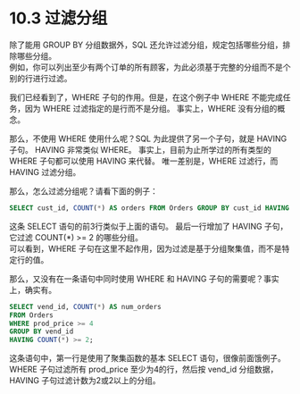 # 10.3 过滤分组
除了能用 GROUP BY 分组数据外，SQL 还允许过滤分组，规定包括哪些分组，排除哪些分组。    
例如，你可以列出至少有两个订单的所有顾客，为此必须基于完整的分组而不是个别的行进行过滤。    
   
我们已经看到了，WHERE 子句的作用。但是，在这个例子中 WHERE 不能完成任务，因为 WHERE 过滤指定的是行而不是分组。
事实上，WHERE 没有分组的概念。   
   
那么，不使用 WHERE 使用什么呢？SQL 为此提供了另一个子句，就是 HAVING 子句。
HAVING 非常类似 WHERE。
事实上，目前为止所学过的所有类型的 WHERE 子句都可以使用 HAVING 来代替。
唯一差别是，WHERE 过滤行，而 HAVING 过滤分组。   
   
那么，怎么过滤分组呢？请看下面的例子：
```sql
SELECT cust_id, COUNT(*) AS orders FROM Orders GROUP BY cust_id HAVING COUNT(*) >= 2;
```
这条 SELECT 语句的前3行类似于上面的语句。
最后一行增加了 HAVING 子句，它过滤 COUNT(*) >= 2 的哪些分组。    
可以看到，WHERE 子句在这里不起作用，因为过滤是基于分组聚集值，而不是特定行的值。  
    
那么，又没有在一条语句中同时使用 WHERE 和 HAVING 子句的需要呢？事实上，确实有。
```sql
SELECT vend_id, COUNT(*) AS num_orders 
FROM Orders
WHERE prod_price >= 4 
GROUP BY vend_id
HAVING COUNT(*) >= 2;
```
这条语句中，第一行是使用了聚集函数的基本 SELECT 语句，很像前面饿例子。
WHERE 子句过滤所有 prod_price 至少为4的行，然后按 vend_id 分组数据，HAVING 子句过滤计数为2或2以上的分组。